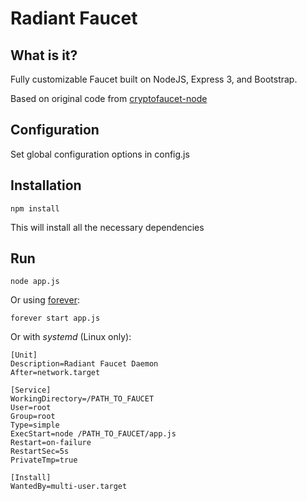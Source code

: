 Radiant Faucet
=================

What is it?
----
Fully customizable Faucet built on NodeJS, Express 3, and Bootstrap.

Based on original code from [cryptofaucet-node](https://github.com/clapyohands/cryptofaucet-node)

Configuration
----
Set global configuration options in config.js 

Installation
----

    npm install
    
This will install all the necessary dependencies
    
Run
----

    node app.js
    
Or using [forever](https://www.npmjs.com/package/forever):

    forever start app.js

Or with *systemd* (Linux only):

```
[Unit]
Description=Radiant Faucet Daemon
After=network.target

[Service]
WorkingDirectory=/PATH_TO_FAUCET
User=root
Group=root
Type=simple
ExecStart=node /PATH_TO_FAUCET/app.js
Restart=on-failure
RestartSec=5s
PrivateTmp=true

[Install]
WantedBy=multi-user.target

```
